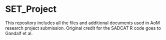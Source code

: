 # SET_Project
This repository includes all the files and additional documents used in AoM research project submission. Original credit for the SADCAT R code goes to Gandalf et al.
